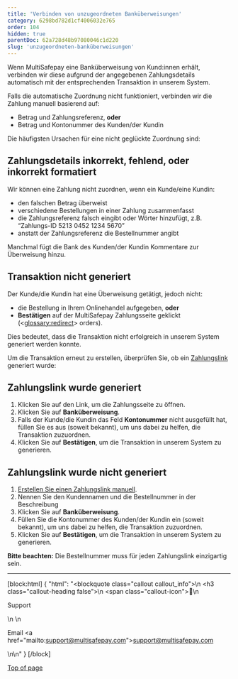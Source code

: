 ```yaml
---
title: 'Verbinden von unzugeordneten Banküberweisungen'
category: 6298bd782d1cf4006032e765
order: 104
hidden: true
parentDoc: 62a728d48b97080046c1d220
slug: 'unzugeordneten-banküberweisungen'
---
```


Wenn MultiSafepay eine Banküberweisung von Kund:innen erhält, verbinden wir diese aufgrund der angegebenen Zahlungsdetails automatisch mit der entsprechenden Transaktion in unserem System. 

Falls die automatische Zuordnung nicht funktioniert, verbinden wir die Zahlung manuell basierend auf:

- Betrag und Zahlungsreferenz, **oder**
- Betrag und Kontonummer des Kunden/der Kundin

Die häufigsten Ursachen für eine nicht geglückte Zuordnung sind: 

## Zahlungsdetails inkorrekt, fehlend, oder inkorrekt formatiert

Wir können eine Zahlung nicht zuordnen, wenn ein Kunde/eine Kundin:

- den falschen Betrag überweist
- verschiedene Bestellungen in einer Zahlung zusammenfasst
- die Zahlungsreferenz falsch eingibt oder Wörter hinzufügt, z.B. “Zahlungs-ID 5213 0452 1234 5670”
- anstatt der Zahlungsreferenz die Bestellnummer angibt 

Manchmal fügt die Bank des Kunden/der Kundin Kommentare zur Überweisung hinzu.

## Transaktion nicht generiert

Der Kunde/die Kundin hat eine Überweisung getätigt, jedoch nicht:

- die Bestellung in Ihrem Onlinehandel aufgegeben, **oder**
- **Bestätigen** auf der MultiSafepay Zahlungsseite geklickt (<<glossary:redirect>> orders).

Dies bedeutet, dass die Transaktion nicht erfolgreich in unserem System generiert werden konnte.

Um die Transaktion erneut zu erstellen, überprüfen Sie, ob ein [Zahlungslink](/docs/payment-links/) generiert wurde: 

## Zahlungslink wurde generiert

1. Klicken Sie auf den Link, um die Zahlungsseite zu öffnen. 
2. Klicken Sie auf **Banküberweisung**.
3. Falls der Kunde/die Kundin das Feld **Kontonummer** nicht ausgefüllt hat, füllen Sie es aus (soweit bekannt), um uns dabei zu helfen, die Transaktion zuzuordnen. 
4. Klicken Sie auf **Bestätigen**, um die Transaktion in unserem System zu generieren. 

## Zahlungslink wurde nicht generiert

1. [Erstellen Sie einen Zahlungslink manuell](/docs/payment-links/).
2. Nennen Sie den Kundennamen und die Bestellnummer in der Beschreibung
3. Klicken Sie auf **Banküberweisung**.
4. Füllen Sie die Kontonummer des Kunden/der Kundin ein (soweit bekannt), um uns dabei zu helfen, die Transaktion zuzuordnen.
5. Klicken Sie auf **Bestätigen**, um die Transaktion in unserem System zu generieren. 

**Bitte beachten:** Die Bestellnummer muss für jeden Zahlungslink einzigartig sein.
<br>

---

[block:html]
{
  "html": "<blockquote class=\"callout callout_info\">\n    <h3 class=\"callout-heading false\">\n        <span class=\"callout-icon\">💬</span>\n        <p>Support</p>\n    </h3>\n    <p>Email <a href=\"mailto:support@multisafepay.com\">support@multisafepay.com</a></p>\n</blockquote>\n"
}
[/block]

[Top of page](#)
